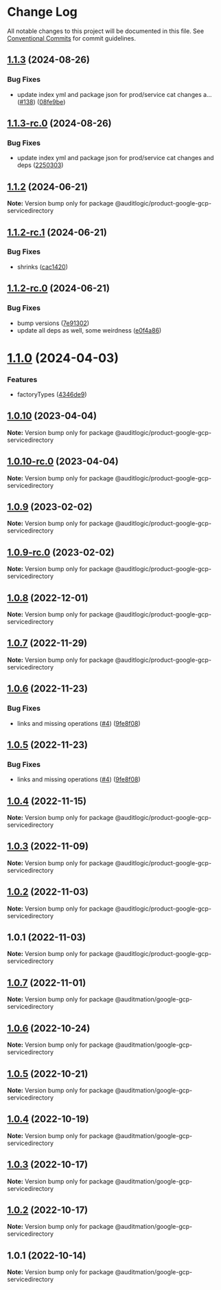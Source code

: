 # Change Log

All notable changes to this project will be documented in this file.
See [Conventional Commits](https://conventionalcommits.org) for commit guidelines.

## [1.1.3](https://github.com/auditlogic/product/compare/@auditlogic/product-google-gcp-servicedirectory@1.1.2...@auditlogic/product-google-gcp-servicedirectory@1.1.3) (2024-08-26)


### Bug Fixes

* update index yml and package json for prod/service cat changes a… ([#138](https://github.com/auditlogic/product/issues/138)) ([08fe9be](https://github.com/auditlogic/product/commit/08fe9beb1c8457462a19bc69caa02e6212d97e1a))





## [1.1.3-rc.0](https://github.com/auditlogic/product/compare/@auditlogic/product-google-gcp-servicedirectory@1.1.2...@auditlogic/product-google-gcp-servicedirectory@1.1.3-rc.0) (2024-08-26)


### Bug Fixes

* update index yml and package json for prod/service cat changes and deps ([2250303](https://github.com/auditlogic/product/commit/225030363a363608240135b7ebed386b28f01e4b))





## [1.1.2](https://github.com/auditlogic/product/compare/@auditlogic/product-google-gcp-servicedirectory@1.1.2-rc.1...@auditlogic/product-google-gcp-servicedirectory@1.1.2) (2024-06-21)

**Note:** Version bump only for package @auditlogic/product-google-gcp-servicedirectory





## [1.1.2-rc.1](https://github.com/auditlogic/product/compare/@auditlogic/product-google-gcp-servicedirectory@1.1.2-rc.0...@auditlogic/product-google-gcp-servicedirectory@1.1.2-rc.1) (2024-06-21)


### Bug Fixes

* shrinks ([cac1420](https://github.com/auditlogic/product/commit/cac14200fefcd8183ab69fe89a47bd3f70f563e9))





## [1.1.2-rc.0](https://github.com/auditlogic/product/compare/@auditlogic/product-google-gcp-servicedirectory@1.1.0...@auditlogic/product-google-gcp-servicedirectory@1.1.2-rc.0) (2024-06-21)


### Bug Fixes

* bump versions ([7e91302](https://github.com/auditlogic/product/commit/7e913023b8b312150ed7762c32fbbe616be71de5))
* update all deps as well, some weirdness ([e0f4a86](https://github.com/auditlogic/product/commit/e0f4a864714e2d3de6bbf3da014d5312fe53be2f))





# [1.1.0](https://github.com/auditlogic/product/compare/@auditlogic/product-google-gcp-servicedirectory@1.0.10...@auditlogic/product-google-gcp-servicedirectory@1.1.0) (2024-04-03)


### Features

* factoryTypes ([4346de9](https://github.com/auditlogic/product/commit/4346de92693aee892fccf725338ffc7b80ab182b))





## [1.0.10](https://github.com/auditlogic/product/compare/@auditlogic/product-google-gcp-servicedirectory@1.0.9...@auditlogic/product-google-gcp-servicedirectory@1.0.10) (2023-04-04)

**Note:** Version bump only for package @auditlogic/product-google-gcp-servicedirectory





## [1.0.10-rc.0](https://github.com/auditlogic/product/compare/@auditlogic/product-google-gcp-servicedirectory@1.0.9...@auditlogic/product-google-gcp-servicedirectory@1.0.10-rc.0) (2023-04-04)

**Note:** Version bump only for package @auditlogic/product-google-gcp-servicedirectory





## [1.0.9](https://github.com/auditlogic/product/compare/@auditlogic/product-google-gcp-servicedirectory@1.0.8...@auditlogic/product-google-gcp-servicedirectory@1.0.9) (2023-02-02)

**Note:** Version bump only for package @auditlogic/product-google-gcp-servicedirectory





## [1.0.9-rc.0](https://github.com/auditlogic/product/compare/@auditlogic/product-google-gcp-servicedirectory@1.0.8...@auditlogic/product-google-gcp-servicedirectory@1.0.9-rc.0) (2023-02-02)

**Note:** Version bump only for package @auditlogic/product-google-gcp-servicedirectory





## [1.0.8](https://github.com/auditlogic/product/compare/@auditlogic/product-google-gcp-servicedirectory@1.0.7...@auditlogic/product-google-gcp-servicedirectory@1.0.8) (2022-12-01)

**Note:** Version bump only for package @auditlogic/product-google-gcp-servicedirectory





## [1.0.7](https://github.com/auditlogic/product/compare/@auditlogic/product-google-gcp-servicedirectory@1.0.6...@auditlogic/product-google-gcp-servicedirectory@1.0.7) (2022-11-29)

**Note:** Version bump only for package @auditlogic/product-google-gcp-servicedirectory





## [1.0.6](https://github.com/auditlogic/product/compare/@auditlogic/product-google-gcp-servicedirectory@1.0.4...@auditlogic/product-google-gcp-servicedirectory@1.0.6) (2022-11-23)


### Bug Fixes

* links and missing operations ([#4](https://github.com/auditlogic/product/issues/4)) ([9fe8f08](https://github.com/auditlogic/product/commit/9fe8f08fe7c57fdb79f991ac35bd6ac2e7dcad38))





## [1.0.5](https://github.com/auditlogic/product/compare/@auditlogic/product-google-gcp-servicedirectory@1.0.4...@auditlogic/product-google-gcp-servicedirectory@1.0.5) (2022-11-23)


### Bug Fixes

* links and missing operations ([#4](https://github.com/auditlogic/product/issues/4)) ([9fe8f08](https://github.com/auditlogic/product/commit/9fe8f08fe7c57fdb79f991ac35bd6ac2e7dcad38))





## [1.0.4](https://github.com/auditlogic/product/compare/@auditlogic/product-google-gcp-servicedirectory@1.0.3...@auditlogic/product-google-gcp-servicedirectory@1.0.4) (2022-11-15)

**Note:** Version bump only for package @auditlogic/product-google-gcp-servicedirectory





## [1.0.3](https://github.com/auditlogic/product/compare/@auditlogic/product-google-gcp-servicedirectory@1.0.2...@auditlogic/product-google-gcp-servicedirectory@1.0.3) (2022-11-09)

**Note:** Version bump only for package @auditlogic/product-google-gcp-servicedirectory





## [1.0.2](https://github.com/auditlogic/product/compare/@auditlogic/product-google-gcp-servicedirectory@1.0.1...@auditlogic/product-google-gcp-servicedirectory@1.0.2) (2022-11-03)

**Note:** Version bump only for package @auditlogic/product-google-gcp-servicedirectory





## 1.0.1 (2022-11-03)

**Note:** Version bump only for package @auditlogic/product-google-gcp-servicedirectory





## [1.0.7](https://github.com/auditmation/store-content/compare/@auditmation/google-gcp-servicedirectory@1.0.6...@auditmation/google-gcp-servicedirectory@1.0.7) (2022-11-01)

**Note:** Version bump only for package @auditmation/google-gcp-servicedirectory





## [1.0.6](https://github.com/auditmation/store-content/compare/@auditmation/google-gcp-servicedirectory@1.0.5...@auditmation/google-gcp-servicedirectory@1.0.6) (2022-10-24)

**Note:** Version bump only for package @auditmation/google-gcp-servicedirectory





## [1.0.5](https://github.com/auditmation/store-content/compare/@auditmation/google-gcp-servicedirectory@1.0.4...@auditmation/google-gcp-servicedirectory@1.0.5) (2022-10-21)

**Note:** Version bump only for package @auditmation/google-gcp-servicedirectory





## [1.0.4](https://github.com/auditmation/store-content/compare/@auditmation/google-gcp-servicedirectory@1.0.3...@auditmation/google-gcp-servicedirectory@1.0.4) (2022-10-19)

**Note:** Version bump only for package @auditmation/google-gcp-servicedirectory





## [1.0.3](https://github.com/auditmation/store-content/compare/@auditmation/google-gcp-servicedirectory@1.0.2...@auditmation/google-gcp-servicedirectory@1.0.3) (2022-10-17)

**Note:** Version bump only for package @auditmation/google-gcp-servicedirectory





## [1.0.2](https://github.com/auditmation/store-content/compare/@auditmation/google-gcp-servicedirectory@1.0.1...@auditmation/google-gcp-servicedirectory@1.0.2) (2022-10-17)

**Note:** Version bump only for package @auditmation/google-gcp-servicedirectory





## 1.0.1 (2022-10-14)

**Note:** Version bump only for package @auditmation/google-gcp-servicedirectory
